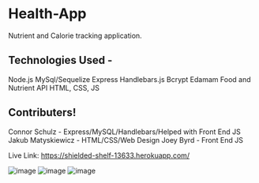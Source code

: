 # Health-App

Nutrient and Calorie tracking application. 

## Technologies Used - 
Node.js
MySql/Sequelize
Express
Handlebars.js
Bcrypt
Edamam Food and Nutrient API
HTML, CSS, JS

## Contributers!
Connor Schulz - Express/MySQL/Handlebars/Helped with Front End JS
Jakub Matyskiewicz - HTML/CSS/Web Design
Joey Byrd - Front End JS

Live Link: https://shielded-shelf-13633.herokuapp.com/

![image](https://user-images.githubusercontent.com/75327294/181373113-61de49fe-5fa1-4972-a198-ecc22ce56a5d.png)
![image](https://user-images.githubusercontent.com/75327294/181373272-f15bd656-f066-42be-a2c0-e23a19386e13.png)
![image](https://user-images.githubusercontent.com/75327294/181373325-6ad028de-22df-48bf-bc22-e87a28d3982c.png)
